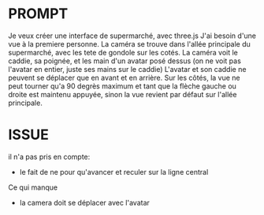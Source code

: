 # PROMPT

Je veux créer une interface de supermarché, avec three.js
J'ai besoin d'une vue à la premiere personne.
La caméra se trouve dans l'allée principale du supermarché, avec les tete de gondole sur les cotés.
La caméra voit le caddie, sa poignée, et les main d'un avatar posé dessus (on ne voit pas l'avatar en entier, juste ses mains sur le caddie)
L'avatar et son caddie ne peuvent se déplacer que en avant et en arrière. Sur les côtés, la vue ne peut tourner qu'a 90 degrès maximum et tant que la flèche gauche ou droite est maintenu appuyée, sinon la vue revient par défaut sur l'allée principale.

# ISSUE

il n'a pas pris en compte:
- le fait de ne pour qu'avancer et reculer sur la ligne central

Ce qui manque
- la camera doit se déplacer avec l'avatar